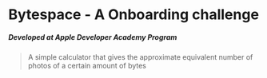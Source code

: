 # Bytespace - A Onboarding challenge
##### Developed at Apple Developer Academy Program

> A simple calculator that gives the approximate equivalent number of photos of a certain amount of bytes 
